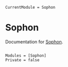 ```@meta
CurrentModule = Sophon
```

# Sophon

Documentation for [Sophon](https://github.com/MilkshakeForReal/Sophon.jl).

```@index
```

```@autodocs
Modules = [Sophon]
Private = false
```
